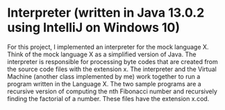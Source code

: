 # Interpreter (written in Java 13.0.2 using IntelliJ on Windows 10) 
For this project, I implemented an interpreter for the mock language X.
Think of the mock language X as a simplified version of Java. The interpreter is responsible
for processing byte codes that are created from the source code files with the extension
x. The interpreter and the Virtual Machine (another class implemented by me)
work together to run a program written in the Language X. The two sample programs are a
recursive version of computing the nth Fibonacci number and recursively finding the factorial
of a number. These files have the extension x.cod.
